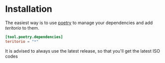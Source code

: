 # Installation

The easiest way is to use [poetry](https://python-poetry.org/) to manage
your dependencies and add _teritorio_ to them.

```toml
[tool.poetry.dependencies]
teritorio = "*"
```

It is advised to always use the latest release, so that you'll get the latest ISO codes
